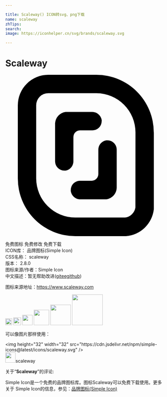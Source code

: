 ```yaml
---

title: Scaleway() ICON转svg、png下载
name: scaleway
zhTips: 
search: 
image: https://iconhelper.cn/svg/brands/scaleway.svg

---
```


# Scaleway  <small style="font-size: 60%;font-weight: 100"></small>

<div id="svg" class="svg-wrap">
<svg role="img" xmlns="http://www.w3.org/2000/svg" viewBox="0 0 24 24"><title>Scaleway icon</title><path d="M16.61 11.11v5.72a1.77 1.77 0 0 1-1.54 1.69h-4a1.43 1.43 0 0 1-1.31-1.22 1.09 1.09 0 0 1 0-.18 1.37 1.37 0 0 1 1.37-1.36h1.74a1 1 0 0 0 1-1v-3.62a1.4 1.4 0 0 1 1.18-1.39h.17a1.37 1.37 0 0 1 1.39 1.36zm-6.46 1.74V9.26a1 1 0 0 1 1-1H13a1.37 1.37 0 0 0 1.37-1.37 1 1 0 0 0 0-.17 1.45 1.45 0 0 0-1.41-1.2H9a1.81 1.81 0 0 0-1.58 1.66v5.7a1.37 1.37 0 0 0 1.37 1.37H9a1.4 1.4 0 0 0 1.15-1.4zm12-4.29V20A4.53 4.53 0 0 1 18 24h-7.58a8.57 8.57 0 0 1-8.56-8.57V4.54A4.54 4.54 0 0 1 6.4 0h7.18a8.56 8.56 0 0 1 8.56 8.56zm-2.74 0a5.83 5.83 0 0 0-5.82-5.82H6.4a1.79 1.79 0 0 0-1.8 1.8v10.89a5.83 5.83 0 0 0 5.82 5.8h7.44a1.79 1.79 0 0 0 1.54-1.48z"/></svg>
</div>
<detail full-name='scaleway'></detail>

<div class="detail-page">
<p>
<span><span class="badge-success badge">免费图标</span> <span class="badge-success badge">免费修改</span>  <span class="badge-success badge">免费下载</span> </span>
<br/>
<span>
ICON库：
<span class="badge-secondary badge">品牌图标(Simple Icon)</span> 
</span>
<br/>
<span>
CSS名称：
<span class="badge-secondary badge">scaleway</span> 
</span>

<br/>
<span>
版本：
<span class="badge-secondary badge">2.8.0</span> 
</span>
<br/>
<span>图标来源/作者：<span class="badge-light badge">Simple Icon</span></span> 
<br/>
<span class="zh-detail">中文描述：暂无<span class="help-link"><span>帮助改进</span>(<a href="https://gitee.com/liuwave/icon-helper/edit/master/json/brands/scaleway.json" target="_blank" rel="noopener noreferrer">gitee</a><a href="https://github.com/liuwave/icon-helper/edit/master/json/brands/scaleway.json" target="_blank" rel="noopener noreferrer">github</a></span>)</span><br/>
</p>
</div><div class="description description alert alert-light"><p>图标来源地址：<a href="https://www.scaleway.com" target="_blank" rel="noopener noreferrer">https://www.scaleway.com</a></p></div>
<div class="alert alert-dark">
<img height="21" width="21" src="https://cdn.jsdelivr.net/npm/simple-icons@latest/icons/scaleway.svg" />
<img height="24" width="24" src="https://cdn.jsdelivr.net/npm/simple-icons@latest/icons/scaleway.svg" />
<img height="32" width="32" src="https://cdn.jsdelivr.net/npm/simple-icons@latest/icons/scaleway.svg" />
<img height="48" width="48" src="https://cdn.jsdelivr.net/npm/simple-icons@latest/icons/scaleway.svg" />
<img height="64" width="64" src="https://cdn.jsdelivr.net/npm/simple-icons@latest/icons/scaleway.svg" />
<img height="96" width="96" src="https://cdn.jsdelivr.net/npm/simple-icons@latest/icons/scaleway.svg" />

</div>
<div>
  <p>可以像图片那样使用：    
  </p>
  <div class="alert alert-primary" style="font-size: 14px">
    &lt;img height="32" width="32" src="https://cdn.jsdelivr.net/npm/simple-icons@latest/icons/scaleway.svg" /&gt;
    <copy-btn content='<img height="32" width="32" src="https://cdn.jsdelivr.net/npm/simple-icons@latest/icons/scaleway.svg" />'></copy-btn>
  </div>
  <div class="alert alert-secondary">
    <img height="32" width="32" src="https://cdn.jsdelivr.net/npm/simple-icons@latest/icons/scaleway.svg" />scaleway
    <copy-btn content="scaleway" btn-title="复制图标名称"></copy-btn>
  </div>
</div>
<div class="icon-detail__container">
<p>关于“<b>Scaleway</b>”的评论:</p>
</div>
<Vssue title="关于“Scaleway”的评论" />
<div><p>Simple Icon是一个免费的品牌图标库。图标Scaleway可以免费下载使用。更多关于  Simple Icon的信息，参见：<a target="_blank" href="https://iconhelper.cn/brands.html">品牌图标(Simple Icon)</a>
</p></div>
